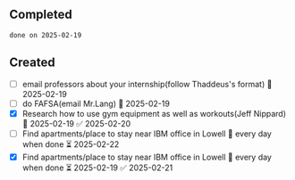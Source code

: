 
## Completed

```tasks
done on 2025-02-19
```

## Created
- [ ] email professors about your internship(follow Thaddeus's format) 📅 2025-02-19
- [ ] do FAFSA(email Mr.Lang) 📅 2025-02-19
- [x] Research how to use gym equipment as well as workouts(Jeff Nippard) 📅 2025-02-19 ✅ 2025-02-20
- [ ] Find apartments/place to stay near IBM office in Lowell 🔁 every day when done ⏳ 2025-02-22
- [x] Find apartments/place to stay near IBM office in Lowell 🔁 every day when done ⏳ 2025-02-19 ✅ 2025-02-21